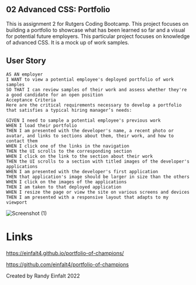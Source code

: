 ## 02 Advanced CSS: Portfolio
This is assignment 2 for Rutgers Coding Bootcamp. This project focuses on building a portfolio to showcase what has been learned so far and a visual for potential future employers. This particular project focuses on knowledge of advanced CSS. It is a mock up of work samples.

## User Story
```
AS AN employer
I WANT to view a potential employee's deployed portfolio of work samples
SO THAT I can review samples of their work and assess whether they're a good candidate for an open position
Acceptance Criteria
Here are the critical requirements necessary to develop a portfolio that satisfies a typical hiring manager’s needs:
```

```
GIVEN I need to sample a potential employee's previous work
WHEN I load their portfolio
THEN I am presented with the developer's name, a recent photo or avatar, and links to sections about them, their work, and how to contact them
WHEN I click one of the links in the navigation
THEN the UI scrolls to the corresponding section
WHEN I click on the link to the section about their work
THEN the UI scrolls to a section with titled images of the developer's applications
WHEN I am presented with the developer's first application
THEN that application's image should be larger in size than the others
WHEN I click on the images of the applications
THEN I am taken to that deployed application
WHEN I resize the page or view the site on various screens and devices
THEN I am presented with a responsive layout that adapts to my viewport
```


![Screenshot (1)](https://user-images.githubusercontent.com/107439535/177402167-4ba83f15-8afd-4bed-89c9-77ed5eacc00b.png)





# Links

https://einfalt4.github.io/portfolio-of-champions/

https://github.com/einfalt4/portfolio-of-champions

Created by Randy Einfalt 2022
